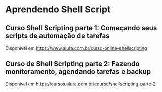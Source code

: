 # Aprendendo Shell Script

## Curso Shell Scripting parte 1: Começando seus scripts de automação de tarefas

Disponível em https://www.alura.com.br/curso-online-shellscripting

## Curso de Shell Scripting parte 2: Fazendo monitoramento, agendando tarefas e backup

Disponível em https://cursos.alura.com.br/course/shellscripting-parte-2
